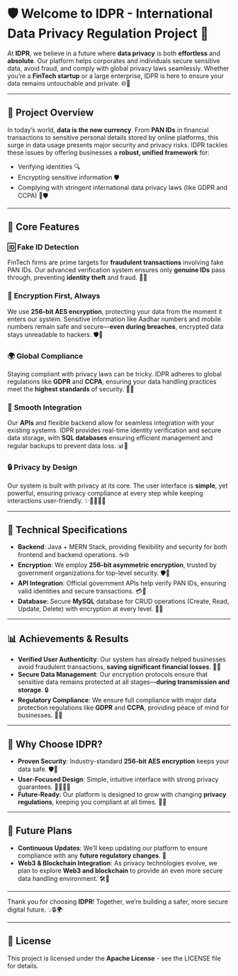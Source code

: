 # 🛡️ Welcome to IDPR - International Data Privacy Regulation Project 🎉

At **IDPR**, we believe in a future where **data privacy** is both **effortless** and **absolute**. Our platform helps corporates and individuals secure sensitive data, avoid fraud, and comply with global privacy laws seamlessly. Whether you’re a **FinTech startup** or a large enterprise, IDPR is here to ensure your data remains untouchable and private. 🌐🔐

---

## 🌟 Project Overview

In today’s world, **data is the new currency**. From **PAN IDs** in financial transactions to sensitive personal details stored by online platforms, this surge in data usage presents major security and privacy risks. IDPR tackles these issues by offering businesses a **robust, unified framework** for:
- Verifying identities 🔍
- Encrypting sensitive information 🛡️
- Complying with stringent international data privacy laws (like GDPR and CCPA) 📜🛡️

---

## 🧩 Core Features

### 🆔 **Fake ID Detection**
FinTech firms are prime targets for **fraudulent transactions** involving fake PAN IDs. Our advanced verification system ensures only **genuine IDs** pass through, preventing **identity theft** and fraud. 🏦🚫

### 🔐 **Encryption First, Always**
We use **256-bit AES encryption**, protecting your data from the moment it enters our system. Sensitive information like Aadhar numbers and mobile numbers remain safe and secure—**even during breaches**, encrypted data stays unreadable to hackers. 🛡️🔑

### 🌍 **Global Compliance**
Staying compliant with privacy laws can be tricky. IDPR adheres to global regulations like **GDPR** and **CCPA**, ensuring your data handling practices meet the **highest standards** of security. 📑✅

### 🔄 **Smooth Integration**
Our **APIs** and flexible backend allow for seamless integration with your existing systems. IDPR provides real-time identity verification and secure data storage, with **SQL databases** ensuring efficient management and regular backups to prevent data loss. 📊💾

### 🔒 **Privacy by Design**
Our system is built with privacy at its core. The user interface is **simple**, yet powerful, ensuring privacy compliance at every step while keeping interactions user-friendly. ✨👨‍💻👩‍💻

---

## 🚀 Technical Specifications

- **Backend**: Java + MERN Stack, providing flexibility and security for both frontend and backend operations. ☕🌐
- **Encryption**: We employ **256-bit asymmetric encryption**, trusted by government organizations for top-level security. 🛡️🔑
- **API Integration**: Official government APIs help verify PAN IDs, ensuring valid identities and secure transactions. 💳🧾
- **Database**: Secure **MySQL** database for CRUD operations (Create, Read, Update, Delete) with encryption at every level. 📂🔐

---

## 📊 Achievements & Results

- **Verified User Authenticity**: Our system has already helped businesses avoid fraudulent transactions, **saving significant financial losses**. 🏦💼
- **Secure Data Management**: Our encryption protocols ensure that sensitive data remains protected at all stages—**during transmission and storage**. 🔒
- **Regulatory Compliance**: We ensure full compliance with major data protection regulations like **GDPR** and **CCPA**, providing peace of mind for businesses. 📜✅

---

## 🎯 Why Choose IDPR?

- **Proven Security**: Industry-standard **256-bit AES encryption** keeps your data safe. 🛡️🔑
- **User-Focused Design**: Simple, intuitive interface with strong privacy guarantees. 👨‍💻👩‍💻
- **Future-Ready**: Our platform is designed to grow with changing **privacy regulations**, keeping you compliant at all times. 🔮✨

---

## 📆 Future Plans

- **Continuous Updates**: We’ll keep updating our platform to ensure compliance with any **future regulatory changes**. 🔄
- **Web3 & Blockchain Integration**: As privacy technologies evolve, we plan to explore **Web3 and blockchain** to provide an even more secure data handling environment. 🛠️🧠

---

Thank you for choosing **IDPR**! Together, we’re building a safer, more secure digital future. 💡🔒🌍

---

## 📝 License

This project is licensed under the **Apache License** - see the LICENSE file for details.
